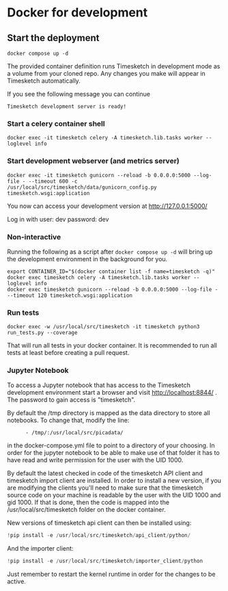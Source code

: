 # Docker for development

## Start the deployment

```
docker compose up -d
```

The provided container definition runs Timesketch in development mode as a volume from your cloned repo. Any changes you make will appear in Timesketch automatically.

If you see the following message you can continue

```
Timesketch development server is ready!
```

### Start a celery container shell

```
docker exec -it timesketch celery -A timesketch.lib.tasks worker --loglevel info
```

### Start development webserver (and metrics server)

```
docker exec -it timesketch gunicorn --reload -b 0.0.0.0:5000 --log-file - --timeout 600 -c /usr/local/src/timesketch/data/gunicorn_config.py timesketch.wsgi:application
```

You now can access your development version at <http://127.0.0.1:5000/>

Log in with user: dev password: dev

### Non-interactive

Running the following as a script after `docker compose up -d` will bring up the development environment in the background for you.

```
export CONTAINER_ID="$(docker container list -f name=timesketch -q)"
docker exec timesketch celery -A timesketch.lib.tasks worker --loglevel info
docker exec timesketch gunicorn --reload -b 0.0.0.0:5000 --log-file - --timeout 120 timesketch.wsgi:application
```

### Run tests

```
docker exec -w /usr/local/src/timesketch -it timesketch python3 run_tests.py --coverage
```

That will run all tests in your docker container. It is recommended to run all tests at least before creating a pull request.

### Jupyter Notebook

To access a Jupyter notebook that has access to the Timesketch development
environment start a browser and visit <http://localhost:8844/> . The password to
gain access is "timesketch".

By default the /tmp directory is mapped as the data directory to store all
notebooks. To change that, modify the line:

```
      - /tmp/:/usr/local/src/picadata/
```

in the docker-compose.yml file to point to a directory of your choosing.
In order for the jupyter notebook to be able to make use of that folder it has
to have read and write permission for the user with the UID 1000.

By default the latest checked in code of the timesketch API client and
timesketch import client are installed. In order to install a new version, if
you are modifying the clients you'll need to make sure that the timesketch
source code on your machine is readable by the user with the UID 1000 and gid
1000. If that is done, then the code is mapped into the
      /usr/local/src/timesketch folder on the docker container.

New versions of timesketch api client can then be installed using:

```python
!pip install -e /usr/local/src/timesketch/api_client/python/
```

And the importer client:

```python
!pip install -e /usr/local/src/timesketch/importer_client/python
```

Just remember to restart the kernel runtime in order for the changes to be
active.

